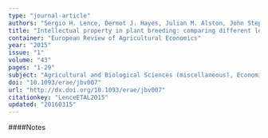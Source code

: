 ```yaml
---
type: "journal-article"
authors: "Sergio H. Lence, Dermot J. Hayes, Julian M. Alston, John Stephen C. Smith"
title: "Intellectual property in plant breeding: comparing different levels and forms of protection"
container: "European Review of Agricultural Economics"
year: "2015"
issue: "1"
volume: "43"
pages: "1-29"
subject: "Agricultural and Biological Sciences (miscellaneous), Economics and Econometrics"
doi: "10.1093/erae/jbv007"
url: "http://dx.doi.org/10.1093/erae/jbv007"
citationkey: "LenceETAL2015"
updated: "20160315"
---
```


####Notes
